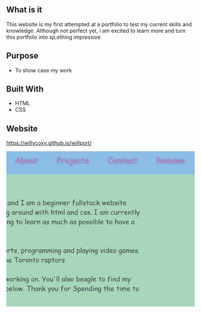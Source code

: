 ## What is it
This website is my first attempted at a portfolio to test my current skills and knowledge. Although not perfect yet, i am excited to learn more and turn this portfolio into sp,ething impressive.

## Purpose 
* To show case my work

## Built With
* HTML
* CSS

## Website
https://willycoxy.github.io/willport/

![Alt text](/assets/images/Capture.PNG?raw=true)
